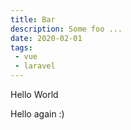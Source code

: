 ```yaml
---
title: Bar
description: Some foo ...
date: 2020-02-01
tags:
 - vue
 - laravel
---
```


Hello World

<!-- more -->

Hello again :) 